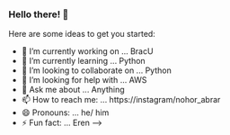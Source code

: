 ### Hello there! 👋



Here are some ideas to get you started:

- 🔭 I’m currently working on ... BracU
- 🌱 I’m currently learning ... Python
- 👯 I’m looking to collaborate on ... Python
- 🤔 I’m looking for help with ... AWS
- 💬 Ask me about ... Anything
- 📫 How to reach me: ... https://instagram/nohor_abrar
- 😄 Pronouns: ... he/ him
- ⚡ Fun fact: ... Eren
-->
